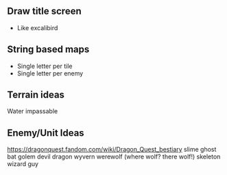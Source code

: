 ## Draw title screen
* Like excalibird

## String based maps

* Single letter per tile
* Single letter per enemy


## Terrain ideas

Water impassable


## Enemy/Unit Ideas

https://dragonquest.fandom.com/wiki/Dragon_Quest_bestiary
slime
ghost
bat
golem
devil
dragon
wyvern
werewolf (where wolf? there wolf!)
skeleton
wizard guy
